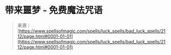 <!--yml

category: 未分类

date: 2024-06-12 18:35:37

-->

# 带来噩梦 - 免费魔法咒语

> 来源：[https://www.spellsofmagic.com/spells/luck_spells/bad_luck_spells/2112/page.html#0001-01-01](https://www.spellsofmagic.com/spells/luck_spells/bad_luck_spells/2112/page.html#0001-01-01)
